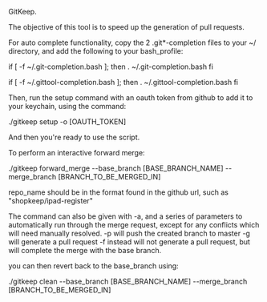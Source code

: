 GitKeep.

The objective of this tool is to speed up the generation of pull requests.

For auto complete functionality, copy the 2 .git*-completion files to your ~/ directory, and add the following to your bash_profile:

if [ -f ~/.git-completion.bash ]; then
  . ~/.git-completion.bash
fi

if [ -f ~/.gittool-completion.bash ]; then
  . ~/.gittool-completion.bash
fi

Then, run the setup command with an oauth token from github to add it to your keychain, using the command:

./gitkeep setup -o [OAUTH_TOKEN]

And then you're ready to use the script.

To perform an interactive forward merge:

./gitkeep forward_merge --base_branch [BASE_BRANCH_NAME] --merge_branch [BRANCH_TO_BE_MERGED_IN]

repo_name should be in the format found in the github url, such as "shopkeep/ipad-register"

The command can also be given with -a, and a series of parameters to automatically run through the merge request, except for any conflicts which will need manually resolved.
-p will push the created branch to master
-g will generate a pull request
-f instead will not generate a pull request, but will complete the merge with the base branch.

you can then revert back to the base_branch using:

./gitkeep clean --base_branch [BASE_BRANCH_NAME] --merge_branch [BRANCH_TO_BE_MERGED_IN]
